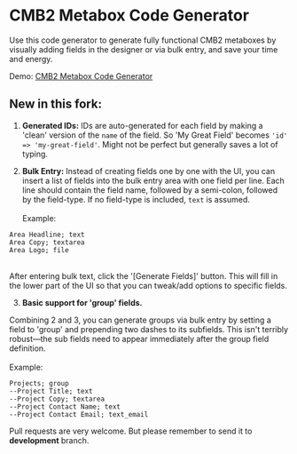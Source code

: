 # CMB2 Metabox Code Generator

Use this code generator to generate fully functional CMB2 metaboxes by visually adding fields in the designer or via bulk entry, and save your time and energy.

Demo: [CMB2 Metabox Code Generator](http://willthemoor.github.io/cmb2-metabox-generator/)

## New in this fork:
1. **Generated IDs:** IDs are auto-generated for each field  by making a 'clean' version of the `name` of the field. So 'My Great Field' becomes `'id' => 'my-great-field'`. Might not be perfect but generally saves a lot of typing.

2. **Bulk Entry:** Instead of creating fields one by one with the UI, you can insert a list of fields into the bulk entry area with one field per line. Each line should contain the field name, followed by a semi-colon, followed by the field-type. If no field-type is included, `text` is assumed.
<br><br>Example:
```
Area Headline; text
Area Copy; textarea
Area Logo; file
```
<br>
After entering bulk text, click the '[Generate Fields]' button. This will fill in the lower part of the UI so that you can tweak/add options to specific fields.

3. **Basic support for 'group' fields.**

Combining 2 and 3, you can generate groups via bulk entry by setting a field to 'group' and prepending two dashes to its subfields. This isn't terribly robust—the sub fields need to appear immediately after the group field definition.
<br><br>Example:
```
Projects; group
--Project Title; text
--Project Copy; textarea
--Project Contact Name; text
--Project Contact Email; text_email
```

Pull requests are very welcome. But please remember to send it to **development** branch.
